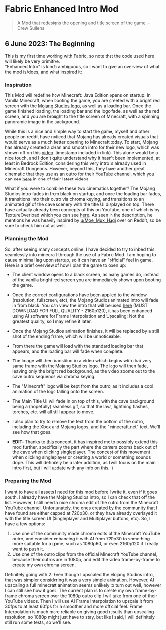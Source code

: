 # Fabric Enhanced Intro Mod

> A Mod that redesigns the opening and title screen of the game. - Drew Sullens

## 6 June 2023: The Beginning

This is my first time working with Fabric, so note that the code used here will likely be very primitive.  
"Enhanced Intro" is kinda ambiguous, so I want to give an overview of what the mod is/does, and what inspired it:

### Inspiration

This Mod will redefine how Minecraft: Java Edition opens on startup. In Vanilla Minecraft, when booting the game, you are greeted with a bright red screen with the [Mojang Studios logo](https://www.videogameschronicle.com/files/2020/05/Mojang-new-logo.jpg), as well as a loading bar. Once the game finished loading, the loading bar and the logo fade, as well as the red screen, and you are brought to the title screen of Minecraft, with a spinning panoramic image in the background. 

While this is a nice and simple way to start the game, myself and other people on reddit have noticed that Mojang has already created visuals that would serve as a much better opening to Minecraft today. To start, Mojang has already created a clean and smooth intro for their new logo, which was shown off on this [video](https://youtu.be/YosWmbHAr2g?t=67) (timestamp included in link). This alone would be a nice touch, and I don't quite understand why it hasn't been implemented, at least in Bedrock Edition, considering this very intro is already used in Minecraft Dungeons. However, beyond this, they have another great cinematic that they use as an outro for their YouTube channel, which you can see [here](https://youtu.be/sxWa7LTRvbo?t=378) in one of their latest videos.

What if you were to combine these two cinematics together? The Mojang Studios intro fades in from black on startup, and once the loading bar fades, it transitions into their outro via chroma keying, and transitions to an animated gif of the cave scenery with the title UI displayed on top. There have actually already been concepts of this on YouTube, one of which is by TextureOverload which you can see [here](https://youtu.be/Yczs1H9BZm8). As seen in the description, he mentions he was heavily inspired by [u/Moe_Mux_Hagi](https://www.reddit.com/user/Moe-Mux-Hagi/) over on Reddit, so be sure to check him out as well.

### Planning the Mod

So, after seeing many concepts online, I have decided to try to inbed this seamlessly into minecraft through the use of a Fabric Mod. I am hoping to cause minimal lag upon startup, so it can have an "official" feel in game. Here is a brief overview of how I plan the game to open up:

* The client window opens to a black screen, as many games do, instead of the vanilla bright red screen you are immediately shown upon booting the game.
* Once the correct configurations have been applied to the window (resolution, fullscreen, etc), the Mojang Studios animated intro will fade in from black. You can view the intro that will be used [here](https://drive.google.com/file/d/102v7nG26WKWu1LfBTDrtDcdSn_Hrot7Z/view?usp=drive_link) (MUST DOWNLOAD FOR FULL QUALITY - 2160p120), it has been enhanced using AI software for Frame Interpolation and Upscaling; Not the greatest quality, so I may refine it later.
* Once the Mojang Studios animation finishes, it will be replaced by a still shot of the ending frame, which will be unnoticeable.
* From there the game will load with the standard loading bar that appears, and the loading bar will fade when complete.
* The image will then transition to a video which begins with that very same frame with the Mojang Studios logo. The logo will then fade, leaving only the bright red background, as the video zooms out to the cave outro sequence via chroma keying.
* The "Minecraft" logo will be kept from the outro, as it includes a cool animation of the logo falling onto the screen.
* The Main Title UI will fade in on top of this, with the cave background being a (hopefully) seamless gif, so that the lava, lightning flashes, torches, etc. will all still appear to move.
* I also plan to try to remove the text from the bottom of the outro, including the Xbox and Mojang logos, and the "minecraft.net" text. We'll see how that goes.

* **EDIT:** Thanks to [this](https://youtu.be/SYlJOfDjRQM?t=16) concept, it has inspired me to possibly extend this mod further, specifically the part where the camera zooms back out of the cave when clicking singleplayer. The concept of this movement when clicking singleplayer or creating a world or something sounds dope. This will definitely be a later addition, as I will focus on the main intro first, but I will update with any info on this. :)

### Preparing the Mod

I want to have all assets I need for this mod before I write it, even if it goes south. I already have the Mojang Studios intro, so I can check that off the list. However, I still need a nice chroma edit of the outro from the Minecraft YouTube channel. Unfortunately, the ones created by the community that I have found are either capped at 720p30, or they have already overlayed it with the title screen UI (Singleplayer and Multiplayer buttons, etc). So, I have a few options:

1. Use one of the community made chroma edits of the Minecraft YouTube outro, and consider enhancing it with AI from 720p30 to something more suitable for a game, such as 1080p60, or even 2160p120 if I really want to push it.
2. Use one of the outro clips from the official Minecraft YouTube channel, because their outros are in 1080p, and edit the video frame-by-frame to create my own chroma screen.

Definitely going with 2. Even though I upscaled the Mojang Studios intro, that was simpler considering it was a very simple animation. However, AI upscaling a full minecraft animation seems unlikely to turn out well, however I can still see how it goes. The current plan is to create my own frame-by-frame chroma screen over the 1080p outro clip I will take from one of their YouTube videos. Then I will use AI Frame Interpolation to upscale it from 30fps to at least 60fps for a smoother and more official feel. Frame Interpolation is much more reliable on giving good results than upscaling resolution, so 1080p might just have to stay, but like I said, I will definitely still run some tests, so we'll see.
